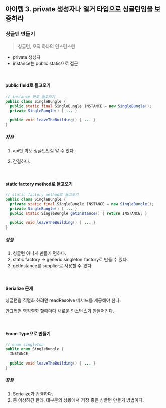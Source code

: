 ## 아이템 3. private 생성자나 열거 타입으로 싱글턴임을 보증하라

### 싱글턴 만들기

> 싱글턴, 오직 하나의 인스턴스만

- private 생성자
- instance는 public static으로 접근

<br>

#### public field로 들고오기

```java
// instance 바로 들고오기
public class SingleBungle {
  public static final SingleBungle INSTANCE = new SingleBungle();
  private SingleBungle() { ... }
  
  public void leaveTheBuilding() { ... }
}
```

##### 장점

1. api만 봐도 싱글턴인걸 알 수 있다.

2. 간결하다.

<br>

#### static factory method로 들고오기

```java
// static factory method로 들고오기
public class SingleBungle {
  private static final SingleBungle INSTANCE = new SingleBungle();
  private SingleBungle() { ... }
  public static SingleBungle getInstance() { return INSTANCE; }
  
  public void leaveTheBuilding() { ... }
}
```

##### 장점

1. 싱글턴 아니게 만들기 편하다.
2. static factory &rarr; generic singleton factory로 만들 수 있다.
3. getInstance를 supplier로 사용할 수 있다.

<br>

#### Serialize 문제

싱글턴을 직렬화 하려면 readResolve 메서드를 제공해야 한다.

안그러면 역직렬화 할때마다 새로운 인스턴스가 만들어진다.

<br>

#### Enum Type으로 만들기

```java
// enum singleton
public enum SingleBungle {
  INSTANCE;
  
  public void leaveTheBuilding() { ... }
}
```

##### 장점

1. Serialize가 간결하다.
2. 좀 이상하긴 한데, 대부분의 상황에서 가장 좋은 싱글턴 만들기 방법이다.